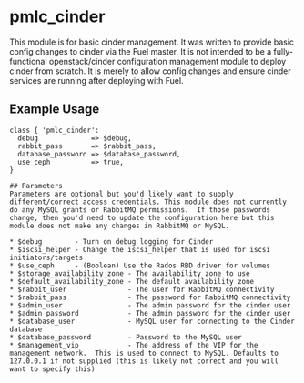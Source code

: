 # pmlc_cinder
This module is for basic cinder management.  It was written to provide basic config changes to cinder via the Fuel master.  It is not intended to be a fully-functional openstack/cinder configuration management module to deploy cinder from scratch.  It is merely to allow config changes and ensure cinder services are running after deploying with Fuel.

## Example Usage
```puppet
class { 'pmlc_cinder':
  debug             => $debug,
  rabbit_pass       => $rabbit_pass,
  database_password => $database_password,
  use_ceph          => true,
}

## Parameters
Parameters are optional but you'd likely want to supply different/correct access credentials. This module does not currently do any MySQL grants or RabbitMQ permissions.  If those passwords change, then you'd need to update the configuration here but this module does not make any changes in RabbitMQ or MySQL.

* $debug        - Turn on debug logging for Cinder
* $iscsi_helper - Change the iscsi_helper that is used for iscsi initiators/targets
* $use_ceph     - (Boolean) Use the Rados RBD driver for volumes
* $storage_availability_zone - The availability zone to use
* $default_availability_zone - The default availability zone
* $rabbit_user               - The user for RabbitMQ connectivity
* $rabbit_pass               - The password for RabbitMQ connectivity
* $admin_user                - The admin password for the cinder user
* $admin_password            - The admin password for the cinder user
* $database_user             - MySQL user for connecting to the Cinder database
* $database_password         - Password to the MySQL user
* $management_vip            - The address of the VIP for the management network.  This is used to connect to MySQL. Defaults to 127.0.0.1 if not supplied (this is likely not correct and you will want to specify this)
